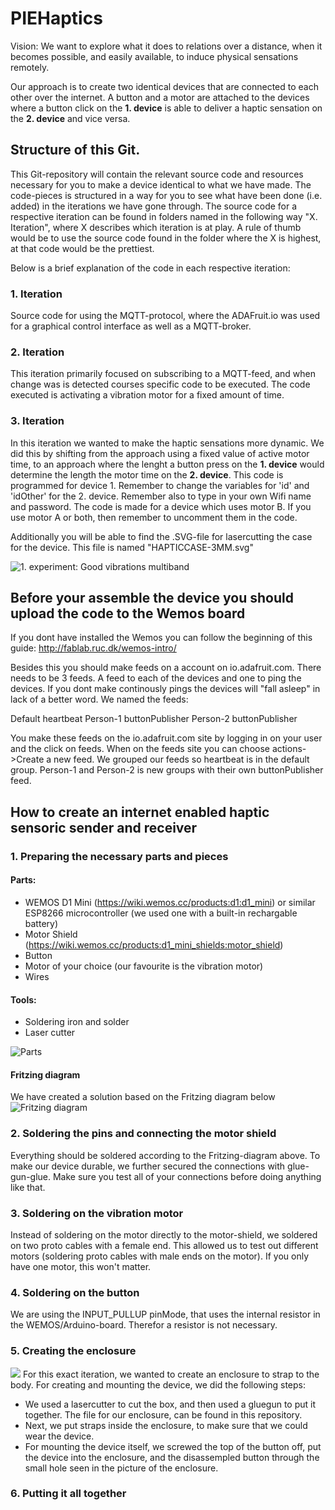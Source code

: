 # PIEHaptics

Vision:
We want to explore what it does to relations over a distance, when it becomes possible, and easily available, to induce physical sensations remotely.

Our approach is to create two identical devices that are connected to each other over the internet. A button and a motor are attached to the devices where a button click on the <b>1. device</b> is able to deliver a haptic sensation on the <b>2. device</b> and vice versa.

## Structure of this Git.
This Git-repository will contain the relevant source code and resources necessary for you to make a device identical to what we have made. The code-pieces is structured in a way for you to see what have been done (i.e. added) in the iterations we have gone through. The source code for a respective iteration can be found in folders named in the following way "X. Iteration", where X describes which iteration is at play. A rule of thumb would be to use the source code found in the folder where the X is highest, at that code would be the prettiest.

Below is a brief explanation of the code in each respective iteration:

### 1. Iteration
Source code for using the MQTT-protocol, where the ADAFruit.io was used for a graphical control interface as well as a MQTT-broker.

### 2. Iteration
This iteration primarily focused on subscribing to a MQTT-feed, and when change was is detected courses specific code to be executed. The code executed is activating a vibration motor for a fixed amount of time.

### 3. Iteration
In this iteration we wanted to make the haptic sensations more dynamic. We did this by shifting from the approach using a fixed value of active motor time, to an approach where the lenght a button press on the <b>1. device</b> would determine the length the motor time on the <b>2. device</b>.
This code is programmed for device 1. Remember to change the variables for 'id' and 'idOther' for the 2. device.
Remember also to type in your own Wifi name and password.
The code is made for a device which uses motor B. If you use motor A or both, then remember to uncomment them in the code.

Additionally you will be able to find the .SVG-file for lasercutting the case for the device. This file is named "HAPTICCASE-3MM.svg"

![1. experiment: Good vibrations multiband](images/good%20vibrations%20multi%20band.jpg)

## Before your assemble the device you should upload the code to the Wemos board 

If you dont have installed the Wemos you can follow the beginning of this guide:
http://fablab.ruc.dk/wemos-intro/

Besides this you should make feeds on a account on io.adafruit.com. There needs to be 3 feeds. A feed to each of the devices and one to ping the devices. If you dont make continously pings the devices will "fall asleep" in lack of a better word. We named the feeds:

Default heartbeat
Person-1 buttonPublisher
Person-2 buttonPublisher

You make these feeds on the io.adafruit.com site by logging in on your user and the click on feeds.
When on the feeds site you can choose actions->Create a new feed. 
We grouped our feeds so heartbeat is in the default group. Person-1 and Person-2 is new groups with their own buttonPublisher feed. 

## How to create an internet enabled haptic sensoric sender and receiver

### 1. Preparing the necessary parts and pieces
#### Parts:
* WEMOS D1 Mini (https://wiki.wemos.cc/products:d1:d1_mini) or similar ESP8266 microcontroller (we used one with a built-in rechargable battery)
* Motor Shield (https://wiki.wemos.cc/products:d1_mini_shields:motor_shield) 
* Button
* Motor of your choice (our favourite is the vibration motor)
* Wires
#### Tools:
* Soldering iron and solder
* Laser cutter

![Parts](images/parts.jpg)

#### Fritzing diagram
We have created a solution based on the Fritzing diagram below
![Fritzing diagram](images/vibration.png)


### 2. Soldering the pins and connecting the motor shield
Everything should be soldered according to the Fritzing-diagram above. To make our device durable, we further secured the connections with glue-gun-glue. Make sure you test all of your connections before doing anything like that. 
### 3. Soldering on the vibration motor
Instead of soldering on the motor directly to the motor-shield, we soldered on two proto cables with a female end. This allowed us to test out different motors (soldering proto cables with male ends on the motor). If you only have one motor, this won't matter.  
### 4. Soldering on the button
We are using the INPUT_PULLUP pinMode, that uses the internal resistor in the WEMOS/Arduino-board. Therefor a resistor is not necessary. 
### 5. Creating the enclosure
![](images/20181112_144646.jpg)
For this exact iteration, we wanted to create an enclosure to strap to the body. For creating and mounting the device, we did the following steps:

- We used a lasercutter to cut the box, and then used a gluegun to put it together. The file for our enclosure, can be found in this repository.
- Next, we put straps inside the enclosure, to make sure that we could wear the device.
- For mounting the device itself, we screwed the top of the button off, put the device into the enclosure, and the disassempled button through the small hole seen in the picture of the enclosure. 

### 6. Putting it all together


